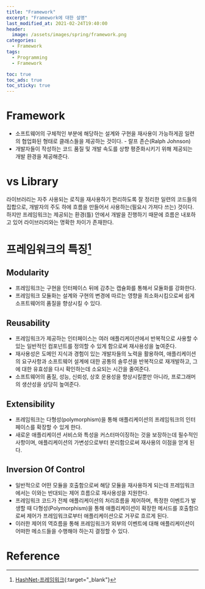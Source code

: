 ```yaml
---
title: "Framework"
excerpt: "Framework에 대한 설명"
last_modified_at: 2021-02-24T19:40:00
header:
  image: /assets/images/spring/framework.png
categories:
  - Framework
tags:
  - Programming
  - Framework

toc: true
toc_ads: true
toc_sticky: true
---
```

# Framework
- 소프트웨어의 구체적인 부분에 해당하는 설계와 구현을 재사용이 가능하게끔 일련의 협업화된 형태로 클래스들을 제공하는 것이다. - 랄프 존슨(Ralph Johnson)
- 개발자들이 작성하는 코드 품질 및 개발 속도를 상향 평준화시키기 위해 제공되는 개발 환경을 제공해준다.

# vs Library
라이브러리는 자주 사용되는 로직을 재사용하기 편리하도록 잘 정리한 일련의 코드들의 집합으로, 개발자의 주도 하에 흐름을 만들어서 사용하는(필요시 가져다 쓰는) 것이다.
하지만 프레임워크는 제공되는 환경(틀) 안에서 개발을 진행하기 때문에 흐름은 내포하고 있어 라이브러리와는 명확한 차이가 존재한다.

# 프레임워크의 특징[^Features]
## Modularity
- 프레임워크는 구현을 인터페이스 뒤에 감추는 캡슐화를 통해서 모듈화를 강화한다.
- 프레임워크 모듈화는 설계와 구현의 변경에 따르는 영향을 최소화시킴으로써 쉽게 소프트웨어의 품질을 향상시킬 수 있다.

## Reusability
- 프레임워크가 제공하는 인터페이스는 여러 애플리케이션에서 반복적으로 사용할 수 있는 일반적인 컴포넌트를 정의할 수 있게 함으로써 재사용성을 높여준다.
- 재사용성은 도메인 지식과 경험이 있는 개발자들의 노력을 활용하여, 애플리케이션의 요구사항과 소프트웨어 설계에 대한 공통의 솔루션을 반복적으로 재개발하고, 그에 대한 유효성을 다시 확인하는데 소요되는 시간을 줄여준다.
- 소프트웨어의 품질, 성능, 신뢰성, 상호 운용성을 향상시킬뿐만 아니라, 프로그래머의 생산성을 상당히 높여준다.

## Extensibility
- 프레임워크는 다형성(polymorphism)을 통해 애플리케이션의 프레임워크의 인터페이스를 확장할 수 있게 한다.
- 새로운 애플리케이션 서비스와 특성을 커스터마이징하는 것을 보장하는데 필수적인 사항이며, 애플리케이션의 가변성으로부터 분리함으로써 재사용의 이점을 얻게 된다.

## Inversion Of Control
- 일반적으로 어떤 모듈을 호출함으로써 해당 모듈을 재사용하게 되는데 프레임워크에서는 이와는 반대되는 제어 흐름으로 재사용성을 지원한다.
- 프레임워크 코드가 전체 애플리케이션의 처리흐름을 제어하며, 특정한 이벤트가 발생할 때 다형성(Polymorphism)을 통해 애플리케이션이 확장한 메서드를 호출함으로써 제어가 프레임워크로부터 애플리케이션으로 거꾸로 흐르게 된다.
- 이러한 제어의 역흐름을 통해 프레임워크가 외부의 이벤트에 대해 애플리케이션이 어떠한 메소드들을 수행해야 하는지 결정할 수 있다.

# Reference
[^Features]: [HashNet-프레임워크](http://wiki.hash.kr/index.php/%ED%94%84%EB%A0%88%EC%9E%84%EC%9B%8C%ED%81%AC){:target="_blank"}